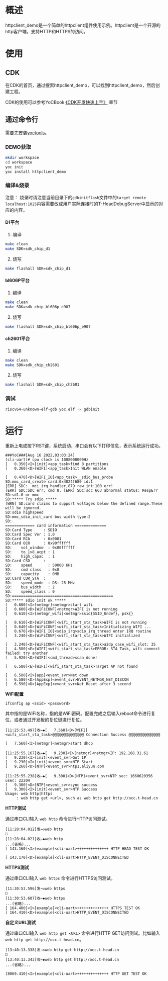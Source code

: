 # 概述
httpclient_demo是一个简单的httpclient组件使用示例。httpclient是一个开源的http客户端，支持HTTP和HTTPS的访问。

# 使用
## CDK
在CDK的首页，通过搜索httpclient_demo，可以找到httpclient_demo，然后创建工程。

CDK的使用可以参考YoCBook [《CDK开发快速上手》](https://yoc.docs.t-head.cn/yocbook/Chapter2-%E5%BF%AB%E9%80%9F%E4%B8%8A%E6%89%8B%E6%8C%87%E5%BC%95/%E4%BD%BF%E7%94%A8CDK%E5%BC%80%E5%8F%91%E5%BF%AB%E9%80%9F%E4%B8%8A%E6%89%8B.html) 章节

## 通过命令行
需要先安装[yoctools](https://yoc.docs.t-head.cn/yocbook/Chapter2-%E5%BF%AB%E9%80%9F%E4%B8%8A%E6%89%8B%E6%8C%87%E5%BC%95/YocTools.html)。

### DEMO获取

```bash
mkdir workspace
cd workspace
yoc init
yoc install httpclient_demo
```

### 编译&烧录

注意：
    烧录时请注意当前目录下的`gdbinitflash`文件中的`target remote localhost:1025`内容需要改成用户实际连接时的T-HeadDebugServer中显示的对应的内容。

#### D1平台

1. 编译

```bash
make clean
make SDK=sdk_chip_d1
```

2. 烧写

```bash
make flashall SDK=sdk_chip_d1
```

#### bl606P平台

1. 编译

```bash
make clean
make SDK=sdk_chip_bl606p_e907
```

2. 烧写

```bash
make flashall SDK=sdk_chip_bl606p_e907
```

#### ch2601平台

1. 编译

```bash
make clean
make SDK=sdk_chip_ch2601
```

2. 烧写

```bash
make flashall SDK=sdk_chip_ch2601
```

### 调试

```bash
riscv64-unknown-elf-gdb yoc.elf -x gdbinit
```

# 运行
重新上电或按下RST键，系统启动，串口会有以下打印信息，表示系统运行成功。

```
###YoC###[Aug 16 2022,03:03:24]
(cli-uart)# cpu clock is 1008000000Hz
[   0.350]<I>[init]<app_task>find 8 partitions
[   0.360]<D>[WIFI]<app_task>Init WLAN enable

[   0.470]<D>[WIFI_IO]<app_task>__sdio_bus_probe
SD:mmc_card_create card:0x4024f680 id:1
[ERR] SDC:__mci_irq_handler,879 raw_int:100 err!
[ERR] SDC:SDC err, cmd 8, [ERR] SDC:sdc 663 abnormal status: RespErr
SD:sd1.0 or mmc
SD:***** Try sdio *****
[WRN] SD:card claims to support voltages below the defined range.These will be ignored.
SD:sdio highspeed 
SD:mmc_sdio_init_card bus width type:2
SD:
============= card information ==============
SD:Card Type     : SDIO
SD:Card Spec Ver : 1.0
SD:Card RCA      : 0x0001 
SD:Card OCR      : 0x90ffffff
SD:    vol_window  : 0x00ffffff
SD:    to_1v8_acpt : 1
SD:    high_capac  : 1
SD:Card CSD      :
SD:    speed       : 50000 KHz
SD:    cmd class   : 0x0
SD:    capacity    : 0MB
SD:Card CUR_STA  :
SD:    speed_mode  : DS: 25 MHz
SD:    bus_width   : 2
SD:    speed_class : 0
SD:=============================================
SD:***** sdio init ok *****
[   0.600]<I>[netmgr]<netmgr>start wifi
[   0.600]<D>[WiFiCONF]<netmgr>WIFI is not running
[   0.610]<I>[netmgr_wifi]<netmgr>ssid{SSID_Undef}, psk{}

[   0.610]<D>[WiFiCONF]<wifi_start_sta_task>WIFI is not running
[   0.640]<D>[WiFiCONF]<wifi_start_sta_task>Initializing WIFI ...
[   0.670]<D>[WIFI_IO]<sdio_irq>sdio_irq_thread enter IRQ routine
[   3.240]<D>[WiFiCONF]<wifi_start_sta_task>WIFI initialized

[   3.240]<D>[WiFiCONF]<wifi_start_sta_task>a2dp_case_wifi_slot: 35
[   4.580]<E>[WIFI]<wifi_start_sta_task>ERROR: STA Task, wifi connect failed! try another
[   5.920]<D>[WIFI]<cmd_thread>scan done!

[   6.580]<E>[WIFI]<wifi_start_sta_task>Target AP not found

[   6.580]<I>[app]<event_svr>Net down
[   6.580]<D>[AppExp]<event_svr>EVENT_NETMGR_NET_DISCON
[   6.590]<D>[AppExp]<event_svr>Net Reset after 3 second
```

**WiFi配置**

```cli
ifconfig ap <ssid> <password>
```

其中<ssid>指的是WiFi名称，<password>指的是WiFi密码。配置完成之后输入reboot命令进行复位，或者通过开发板的复位键进行复位。

```
[11:25:53.497]收←◆[   7.560]<D>[WIFI]<wifi_start_sta_task>@@@@@@@@@@@@@@ Connection Success @@@@@@@@@@@@@@

[   7.560]<I>[netmgr]<netmgr>start dhcp

[11:25:55.167]收←◆[   9.230]<I>[netmgr]<netmgr>IP: 192.168.31.61
[   9.230]<I>[init]<event_svr>Got IP
[   9.230]<I>[init]<event_svr>NTP Start
[   9.260]<D>[NTP]<event_svr>ntp1.aliyun.com

[11:25:55.238]收←◆[   9.300]<D>[NTP]<event_svr>NTP sec: 1660620356 usec: 22204
[   9.300]<D>[NTP]<event_svr>sync success
[   9.300]<I>[init]<event_svr>NTP Success
Usage: web http|https
     : web http get <url>, such as web http get http://occ.t-head.cn
```

**HTTP测试**

通过串口CLI输入 `web http` 命令进行HTTP访问测试。

```cli
[11:28:04.012]发→◇web http
□
[11:28:04.021]收←◆web http
...(省略)...
[ 143.160]<I>[example]<cli-uart>++++++++++++++ HTTP HEAD TEST OK

[ 143.170]<D>[example]<cli-uart>HTTP_EVENT_DISCONNECTED
```

**HTTPS测试**

通过串口CLI输入 `web https` 命令进行HTTPS访问测试。

```cli
[11:30:53.596]发→◇web https
□
[11:30:53.607]收←◆web https
...(省略)...
[ 164.400]<I>[example]<cli-uart>++++++++++++++ HTTPS TEST OK
[ 164.410]<D>[example]<cli-uart>HTTP_EVENT_DISCONNECTED
```

**自定义URL测试**

通过串口CLI输入 `web http get <URL>` 命令进行HTTP GET访问测试。比如输入 `web http get http://occ.t-head.cn`。

```cli
[13:40:13.338]发→◇web http get http://occ.t-head.cn
□
[13:40:13.343]收←◆web http get http://occ.t-head.cn
...(省略)...

[8069.410]<I>[example]<cli-uart>++++++++++++++ HTTP GET TEST OK
```

